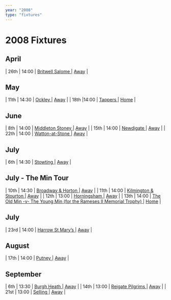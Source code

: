 ```yaml
---
year: "2008"
type: "fixtures"
---
```


# 2008 Fixtures

## April

| 26th | 14:00 | [Britwell Salome ](2008-britwell-salome.md) | [Away]() |

## May

| 11th | 14:30 | [Ockley ](2008-ockley.md) | [Away]() |
| 18th |14:00 | [Tappers ](2008-tappers.md) | [Home]() |

## June

| 8th | 14:00 | [Middleton Stoney ](2008-middleton-stoney.md) | [Away](https://goo.gl/maps/NKG1fHyPgmci55aGA) |
| 15th | 14:00 | [Newdigate ](2008-newdigate.md) | [Away](https://goo.gl/maps/kQnkUfc3MdtqLyvd8) |
| 22th | 14:00 | [Watton-at-Stone ](2008-watton-at-stone.md) | [Away]() |

## July

| 6th | 14:30 | [Stowting ](2008-stowting.md) | [Away]() |

## July - The Min Tour

| 10th | 14:30 | [Broadway & Horton ](2008-broadway-and-horton.md) | [Away]() |
| 11th | 14:00 | [Kilmington & Stourton ](2008-kilmington-and-stourton.md) | [Away]() |
| 12th | 13:00 | [Horningsham ](2008-horningsham.md) | [Away]() |
| 13th | 14:00 | [The Old Min -v- The Young Min (for the Rameses II Memorial Trophy) ](2008-the-old-min-the-young-min.md) | [Home]() |

## July

| 23rd | 14:00 | [Harrow St Mary’s ](2008-harrow-st-marys.md) | [Away]() |

## August

| 17th | 14:00 | [Putney ](2008-putney.md) | [Away]() |

## September

| 6th | 13:30 | [Burgh Heath ](2008-burgh-heath.md) | [Away]() |
| 14th | 13:00 | [Reigate Pilgrims ](2008-reigate-pilgrims.md) | [Away]() |
| 21st | 13:00 | [Selling ](2008-selling.md) | [Away]() |